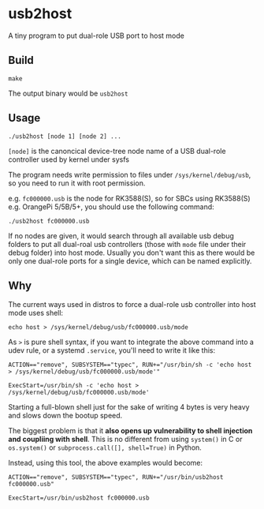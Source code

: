 # usb2host
A tiny program to put dual-role USB port to host mode

## Build
```
make
```
The output binary would be `usb2host`

## Usage
```
./usb2host [node 1] [node 2] ...
```
`[node]` is the canoncical device-tree node name of a USB dual-role controller used by kernel under sysfs

The program needs write permission to files under `/sys/kernel/debug/usb`, so you need to run it with root permission.

e.g. `fc000000.usb` is the node for RK3588(S), so for SBCs using RK3588(S) e.g. OrangePi 5/5B/5+, you should use the following command:
```
./usb2host fc000000.usb
```

If no nodes are given, it would search through all available usb debug folders to put all dual-roal usb controllers (those with `mode` file under their debug folder) into host mode. Usually you don't want this as there would be only one dual-role ports for a single device, which can be named explicitly.

## Why
The current ways used in distros to force a dual-role usb controller into host mode uses shell:
```
echo host > /sys/kernel/debug/usb/fc000000.usb/mode
```
As `>` is pure shell syntax, if you want to integrate the above command into a udev rule, or a systemd `.service`, you'll need to write it like this:
```
ACTION=="remove", SUBSYSTEM=="typec", RUN+="/usr/bin/sh -c 'echo host > /sys/kernel/debug/usb/fc000000.usb/mode'"
```
```
ExecStart=/usr/bin/sh -c 'echo host > /sys/kernel/debug/usb/fc000000.usb/mode'
```
Starting a full-blown shell just for the sake of writing 4 bytes is very heavy and slows down the bootup speed.

The biggest problem is that it **also opens up vulnerability to shell injection and coupliing with shell**. This is no different from using `system()` in C or `os.system()` or `subprocess.call([], shell=True)` in Python.

Instead, using this tool, the above examples would become:
```
ACTION=="remove", SUBSYSTEM=="typec", RUN+="/usr/bin/usb2host fc000000.usb"
```

```
ExecStart=/usr/bin/usb2host fc000000.usb
```